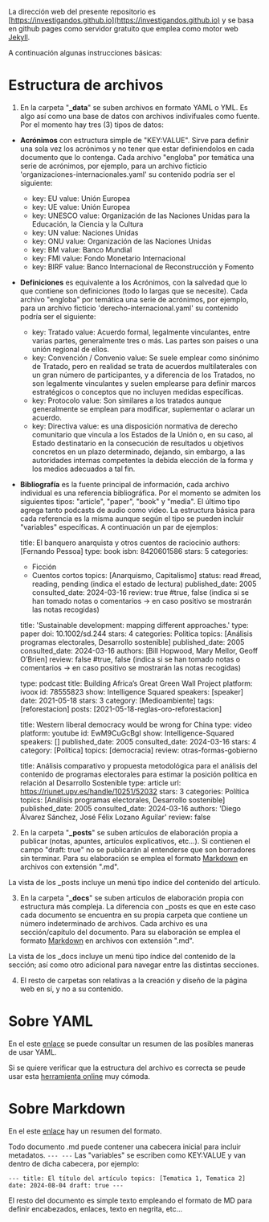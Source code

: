 La dirección web del presente repositorio es [https://investigandos.github.io](https://investigandos.github.io) y se basa en github pages como servidor gratuito que emplea como motor web [Jekyll](https://jekyllrb.com/).

A continuación algunas instrucciones básicas:

# Estructura de archivos

1. En la carpeta "**_data**" se suben archivos en formato YAML o YML. Es algo así como una base de datos con archivos indivifuales como fuente. Por el momento hay 
tres (3) tipos de datos:
- __Acrónimos__ con estructura simple de "KEY:VALUE". Sirve para definir una sola vez los acrónimos y no tener que estar definiendolos en cada documento que lo contenga. Cada archivo "engloba" por temática una serie de acrónimos, por ejemplo, para un archivo ficticio 'organizaciones-internacionales.yaml' su contenido podría ser el siguiente:
    - key: EU
      value: Unión Europea
    - key: UE
      value: Unión Europea
    - key: UNESCO
      value: Organización de las Naciones Unidas para la Educación, la Ciencia y la Cultura
    - key: UN
      value: Naciones Unidas
    - key: ONU
      value: Organización de las Naciones Unidas
    - key: BM
      value: Banco Mundial
    - key: FMI
      value: Fondo Monetario Internacional
    - key: BIRF
      value: Banco Internacional de Reconstrucción y Fomento

    
- __Definiciones__ es equivalente a los Acrónimos, con la salvedad que lo que contiene son definiciones (todo lo largas que se necesite). Cada archivo "engloba" por temática una serie de acrónimos, por ejemplo, para un archivo ficticio 'derecho-internacional.yaml' su contenido podría ser el siguiente:
    - key: Tratado
      value: Acuerdo formal, legalmente vinculantes, entre varias partes, generalmente tres o más. Las partes son países o una unión regional de ellos.
    - key: Convención / Convenio
      value: Se suele emplear como sinónimo de Tratado, pero en realidad se trata de acuerdos multilaterales con un gran número de participantes, y a diferencia de los Tratados, no son legalmente vinculantes y suelen emplearse para definir marcos estratégicos o conceptos que no incluyen medidas específicas.
    - key: Protocolo
      value: Son similares a los tratados aunque generalmente se emplean para modificar, suplementar o aclarar un acuerdo.
    - key: Directiva
      value: es una disposición normativa de derecho comunitario que vincula a los Estados de la Unión o, en su caso, al Estado destinatario en la consecución de resultados u objetivos concretos en un plazo determinado, dejando, sin embargo, a las autoridades internas competentes la debida elección de la forma y los medios adecuados a tal fin. 

- __Bibliografía__ es la fuente principal de información, cada archivo individual es una referencia bibliográfica. Por el momento se admiten los siguientes tipos: "article", "paper", "book" y "media". El  último tipo agrega tanto podcasts de audio como video. La estructura básica para cada referencia es la misma aunque según el tipo se pueden incluir "variables" específicas. A continuación un par de ejemplos:

    title: El banquero anarquista y otros cuentos de raciocinio
    authors: [Fernando Pessoa]
    type: book
    isbn: 8420601586
    stars: 5
    categories:
    - Ficción
    - Cuentos cortos
    topics: [Anarquismo, Capitalismo]
    status: read #read, reading, pending (indica el estado de lectura)
    published_date: 2005
    consulted_date: 2024-03-16
    review: true #true, false (indica si se han tomado notas o comentarios -> en caso positivo se mostrarán las notas recogidas)

    title: 'Sustainable development: mapping different approaches.'
    type: paper
    doi: 10.1002/sd.244
    stars: 4
    categories: Política
    topics: [Análisis programas electorales, Desarrollo sostenible]
    published_date: 2005
    consulted_date: 2024-03-16
    authors: [Bill Hopwood, Mary Mellor, Geoff O’Brien]
    review: false #true, false (indica si se han tomado notas o comentarios -> en caso positivo se mostrarán las notas recogidas)

    type: podcast
    title: Building Africa’s Great Green Wall Project
    platform: ivoox
    id: 78555823
    show: Intelligence Squared
    speakers: [speaker]
    date: 2021-05-18
    stars: 3
    category: [Medioambiente]
    tags: [reforestacion]
    posts: [2021-05-18-reglas-oro-reforestacion]

    title: Western liberal democracy would be wrong for China
    type: video 
    platform: youtube
    id: EwM9CuGcBgI
    show: Intelligence-Squared
    speakers: []
    published_date: 2005
    consulted_date: 2024-03-16
    stars: 4
    category: [Política]
    topics: [democracia]
    review: otras-formas-gobierno

    title: Análisis comparativo y propuesta metodológica para el análisis del contenido de programas electorales para estimar la posición política en relación al Desarrollo Sostenible
    type: article
    url: https://riunet.upv.es/handle/10251/52032
    stars: 3
    categories: Política
    topics: [Análisis programas electorales, Desarrollo sostenible]
    published_date: 2005
    consulted_date: 2024-03-16
    authors: 'Diego Álvarez Sánchez, José Félix Lozano Aguilar'
    review: false

2. En la carpeta "**_posts**" se suben artículos de elaboración propia a publicar (notas, apuntes, artículos explicativos, etc...). Si contienen el campo "draft: true" no se publicarán al entenderse que son borradores sin terminar. Para su elaboración se emplea el formato [Markdown](https://www.markdownguide.org/cheat-sheet/) en archivos con extensión ".md".

La vista de los _posts incluye un menú tipo índice del contenido del artículo.

3. En la carpeta "**_docs**" se suben artículos de elaboración propia con estructura más compleja. La diferencia con _posts es que en este caso cada documento se encuentra en su propia carpeta que contiene un número indeterminado de archivos. Cada archivo es una sección/capítulo del documento. Para su elaboración se emplea el formato [Markdown](https://www.markdownguide.org/cheat-sheet/) en archivos con extensión ".md".

La vista de los _docs incluye un menú tipo índice del contenido de la sección; así como otro adicional para navegar entre las distintas secciones.

4. El resto de carpetas son relativas a la creación y diseño de la página web en sí, y no a su contenido.

# Sobre YAML
En el este [enlace](https://quickref.me/yaml.html) se puede consultar un resumen de las posibles maneras de usar YAML.

Si se quiere verificar que la estructura del archivo es correcta se peude usar esta [herramienta online](https://www.yamllint.com/) muy cómoda.


# Sobre Markdown
En el este [enlace](https://www.markdownguide.org/cheat-sheet/) hay un resumen del formato.

Todo documento .md puede contener una cabecera inicial para incluir metadatos. 
`---
---`
Las "variables" se escriben como KEY:VALUE y van dentro de dicha cabecera, por ejemplo:

`---
title: El título del artículo
topics: [Tematica 1, Tematica 2]
date: 2024-08-04
draft: true
---`

El resto del documento es simple texto empleando el formato de MD para definir encabezados, enlaces, texto en negrita, etc...



